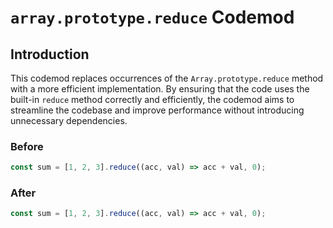 # `array.prototype.reduce` Codemod

## Introduction

This codemod replaces occurrences of the `Array.prototype.reduce` method with a more efficient implementation. By ensuring that the code uses the built-in `reduce` method correctly and efficiently, the codemod aims to streamline the codebase and improve performance without introducing unnecessary dependencies.

### Before

```javascript
const sum = [1, 2, 3].reduce((acc, val) => acc + val, 0);
```

### After

```javascript
const sum = [1, 2, 3].reduce((acc, val) => acc + val, 0);
```